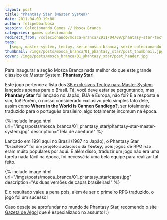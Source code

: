 ```yaml
---
layout: post
title: "Phantasy Star (Master System)"
date: 2011-04-09 19:00
author: felipebbarbosa
session: Colecionando Games // Mosca Branca
categories: games colecionando
redirect_from: /colecionando/mosca-branca/2011/04/09/phantasy-star-tectoy.html
tags:
  [sega, master-system, tectoy, serie-mosca-branca, serie-colecionando-games]
thumbnail: /imgs/posts/mosca_branca/01_phantasy_star/post_thumbnail.jpg
cover: /imgs/posts/mosca_branca/01_phantasy_star/post_header.jpg
---
```


Para inaugurar a seção Mosca Branca nada melhor do que este grande clássico de Master System: **Phantasy Star**!

<!--more-->

Este jogo pertence a lista dos [36 exclusivos Tectoy para Master System](/post/jogos-master-system-exclusivos-tectoy) lançados apenas para o Brasil. Tá, você deve estar se perguntando, mas **Phantasy Star** foi lançado no Japão, EUA e Europa, não foi? E a resposta é sim, foi! Porém, o nosso considerado exclusivo pelo simples fato dele, assim como **Where in the World is Carmen Sandiego?**, ser totalmente traduzido para o português brasileiro, algo totalmente incomum na época.

{% include image.html url="/imgs/posts/mosca_branca/01_phantasy_star/phantasy-star-master-system.jpg" description="Tela de abertura!" %}

Lançado em 1991 aqui no Brasil (1987 no Japão), o Phantasy Star "brasileiro" foi um projeto audacioso da **Tectoy**, pois jogos de RPG não eram muito populares por aqui. E além disso, traduzir um jogo não era uma tarefa nada fácil na época, foi necessária uma bela equipe para realizar tal feito.

{% include image.html url="/imgs/posts/mosca_branca/01_phantasy_star/capas.jpg" description="As duas versões de capas brasileiras!" %}

E o resultado valeu a pena pois, além de ser o primeiro RPG traduzido, o jogo foi um sucesso!

Caso deseje se aprofundar no mundo de Phantasy Star, recomendo o site [Gazeta de Algol](http://goo.gl/raByY) que é especializado no assunto! :)
